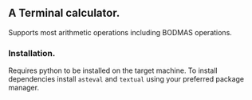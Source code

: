 ## A Terminal calculator.
Supports most arithmetic operations including BODMAS operations.
### Installation.
Requires python to be installed on the target machine.
To install dependencies install `asteval` and `textual` using your preferred package manager.
```pip install asteval textual/textual-dev
```
